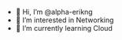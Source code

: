 - 👋 Hi, I’m @alpha-erikng
- 👀 I’m interested in Networking
- 🌱 I’m currently learning Cloud

<!---
alpha-erikng/alpha-erikng is a ✨ special ✨ repository because its `README.md` (this file) appears on your GitHub profile.
You can click the Preview link to take a look at your changes.
--->

